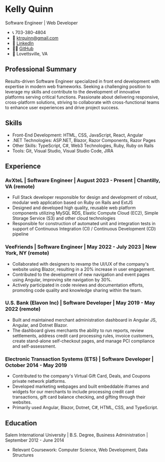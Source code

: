 # Kelly Quinn
Software Engineer | Web Developer

- 📞 703-380-4804
- 📧 ktrquinn@gmail.com
- 💼 [LinkedIn](https://www.linkedin.com/in/kelly-quinn-478269a5/)
- 🐱‍💻 [GitHub](https://github.com/kkquinn)
- 📍 Lovettsville, VA

## Professional Summary
Results-driven Software Engineer specialized in front end development with expertise in modern web frameworks. Seeking a challenging position to leverage my skills and contribute to the development of innovative platforms serving critical functions. Passionate about delivering responsive, cross-platform solutions, striving to collaborate with cross-functional teams to enhance user experiences and drive project success.

## Skills
- Front-End Development: HTML, CSS, JavaScript, React, Angular
- .NET Technologies: ASP.NET, Blazor, Razor Components, Razor Pages
- Other Skills: TypeScript, C#, Web3 Technologies, Ruby, Ruby on Rails
- Tools: Git, Visual Studio, Visual Studio Code, JIRA

## Experience
### AvXteL | Software Engineer | August 2023 - Present | Chantilly, VA (remote)
- Full Stack developer responsible for design and development of robust, modular web application based on Ruby on Rails and ExtJS
- Designed and developed high quality, reusable web platform components utilizing MySQL RDS, Elastic Compute Cloud (EC2), Simple Storage Service (S3) and other cloud technologies
- Responsible for construction of automated unit and integration tests in support of Continuous Integration (CI) / Continuous Development (CD) pipeline

### VeeFriends | Software Engineer | May 2022 - July 2023 | New York, NY (remote)
- Collaborated with designers to revamp the UI/UX of the company's website using Blazor, resulting in a 20% increase in user engagement.
- Contributed to the development of new navigation and event pages using Angular, improving site navigation by 30%.
- Actively participated in code reviews and documentation efforts, promoting code quality and knowledge sharing within the team.

### U.S. Bank (Elavon Inc) | Software Developer | May 2019 - May 2022 (remote)
- Built and maintained merchant administration dashboard in Angular JS, Angular, and Dotnet Blazor.
- The dashboard gives merchants the ability to run reports, review settlements, address credit card processing rules, invoice customers, create stand-alone self-checkout pages, and manage PCI compliance and self-assessment.

### Electronic Transaction Systems (ETS) | Software Developer | October 2014 - May 2019
- Contributed to the company's Virtual Gift Card, Deals, and Coupons private network platforms.
- Developed marketing webpages and built embeddable iframes and widgets for our merchants to include processing credit card transactions, gift card balance checking, and gifting through their websites.
- Primarily used Angular, Blazor, Dotnet, C#, HTML, CSS, and TypeScript.

## Education
Salem International University | B.S. Degree, Business Administration | September 2012 - June 2014
- Relevant Coursework: Computer Science, Web Development, Data Structures

